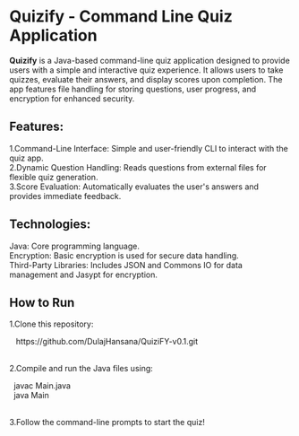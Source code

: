 
<h1>Quizify - Command Line Quiz Application</h1>
<p><b>Quizify</b> is a Java-based command-line quiz application designed to provide users with a simple and interactive quiz experience. It allows users to take quizzes, evaluate their answers, and display scores upon completion. The app features file handling for storing questions, user progress, and encryption for enhanced security.</p>

<h2>Features:</h2>
<p>1.Command-Line Interface: Simple and user-friendly CLI to interact with the quiz app.<br>
2.Dynamic Question Handling: Reads questions from external files for flexible quiz generation.<br>
3.Score Evaluation: Automatically evaluates the user's answers and provides immediate feedback.</p>

<h2>Technologies:</h2>
<p>Java: Core programming language.
<br>Encryption: Basic encryption is used for secure data handling.<br>
Third-Party Libraries: Includes JSON and Commons IO for data management and Jasypt for encryption.</p>

<h2>How to Run</h2>
<p>1.Clone this repository:</p>
&nbsp&nbsp https://github.com/DulajHansana/QuiziFY-v0.1.git<br><br>
<p>2.Compile and run the Java files using:</p>
&nbsp&nbspjavac Main.java<br>
&nbsp&nbspjava Main<br><br>
<p>3.Follow the command-line prompts to start the quiz!</p>
